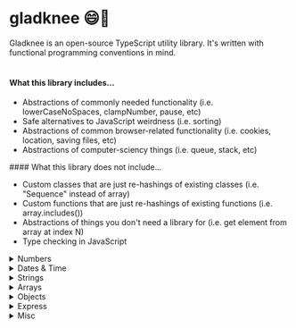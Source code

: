 # gladknee 😄🦵

Gladknee is an open-source TypeScript utility library. It's written with functional programming conventions in mind.<br><br>

#### What this library includes...

<ul>
<li>Abstractions of commonly needed functionality (i.e. lowerCaseNoSpaces, clampNumber, pause, etc)</li>
<li>Safe alternatives to JavaScript weirdness (i.e. sorting)</li>
<li>Abstractions of common browser-related functionality (i.e. cookies, location, saving files, etc)</li>
<li>Abstractions of computer-sciency things (i.e. queue, stack, etc)</li>
</ul>
#### What this library does not include...
<ul>
<li>Custom classes that are just re-hashings of existing classes (i.e. "Sequence" instead of array)</li>
<li>Custom functions that are just re-hashings of existing functions (i.e. array.includes())</li>
<li>Abstractions of things you don't need a library for (i.e. get element from array at index N)</li>
<li>Type checking in JavaScript</li>
</ul>
<details>
<summary>Numbers</summary><br>
<details>
<summary>&nbsp;&nbsp;float</summary>

### **float(n: number, decimalPlaces?: number): number**

Returns a number limited to a specific number of decimal places. This is different from the native toFixed() method because it returns a number not a string.
<br><br>
Example:

```
float(4.24398, 3)
// 4.244
```

</details>
<details>
<summary>&nbsp;&nbsp;clampNumber</summary>

### **clampNumber(n: number, min: number: max: number): number**

Enforces a minimum and/or maximum limit on a number and returns the number or the enforced limit
<br><br>
Example:

```
clamp(15, 3, 12)
// 12

clamp(15, 16, 20)
// 16
```

</details>
<details>
<summary>&nbsp;&nbsp;doubleDigit</summary>

### **doubleDigit(n: number): string**

Returns a provided single digit number with a leading zero as a string
<br><br>
Example:

```
doubleDigit(9)
// "09"
```

</details>
<details>
<summary>&nbsp;&nbsp;ordinal</summary>

### **ordinal(n: number): string**

Returns a string of the provided number with the ordinal suffix added
<br><br>
Example:

```
ordinal(4)
// "4th"
```

</details>
<details>
<summary>&nbsp;&nbsp;getRange</summary>

### **getRange(start: number, end: number, step?: number) : number[]**

Returns an array of numbers, starting from the provided start number and ending with provided end number. You can optionally pass in a step number to increment by a number other than 1. You can also increment negatively.
<br><br>
Example:

```
getRange(5, 10)
// [5, 6, 7, 8, 9, 10]

getRange(0, 10, 2)
// [0, 2, 4, 6, 8, 10]

getRange(10, 0, -2)
// [10, 8, 6, 4, 2, 0]
```

</details>
<br>
</details>
<details>
<summary>Dates & Time</summary><br>
<details>
<summary>&nbsp;&nbsp;getAmountOfTimeFromSeconds</summary>

### **getAmountOfTimeFromSeconds(seconds: number): TimeObject**

Returns an object with calculated years, months, weeks, days, hours, minutes and seconds from seconds provided
<br><br>

```
interface TimeObjectTimeOutput {
  years: number
  months: number
  weeks: number
  days: number
  hours: number
  minutes: number
  seconds: number
}
```

<br><br>
Example:

```
getAmountOfTimeFromSeconds(2000000)
//
 {
    years: 0,
    months: 0,
    weeks: 3,
    days: 2,
    hours: 3,
    minutes: 33,
    seconds: 20
  }
```

</details>
<details>
<summary>&nbsp;&nbsp;getSecondsFromAmountOfTime</summary>

### **getSecondsFromAmountOfTime(time: TimeObject): number**

Returns the numbers of seconds from the TimeObject provided
<br><br>

```
interface TimeObject {
  years: number
  months: number
  weeks: number
  days: number
  hours: number
  minutes: number
  seconds: number
}
```

<br><br>
Example:

```
getAmountOfTimeFromSeconds({
    years: 0,
    months: 0,
    weeks: 3,
    days: 2,
    hours: 3,
    minutes: 33,
    seconds: 20
  })

// 2000000
```

</details>
<details>
<summary>&nbsp;&nbsp;timeUntil</summary>

### **timeUntil(date: Date): TimeOutput**

Returns an object with the number of years, months, weeks, days, hours, minutes and seconds until the date provided

</details>
<details>
<summary>&nbsp;&nbsp;getDayName</summary>

### **getDayName(day: number): string | undefined**

Returns the corresponding human readable day name of the integer provided (integer must be 0-6)
<br><br>
Example:

```
getDayName(3)
// "Wednesday"

getDayName(99)
// undefined
```

</details>
<details>
<summary>&nbsp;&nbsp;beginningOfToday</summary>

### **beginningOfToday(): Date**

Returns a Date object with the date of today and time of 00:00:00

</details>
<details>
<summary>&nbsp;&nbsp;endOfToday</summary>

### **endOfToday(): Date**

Returns a Date object with the date of today and time of 23:59:59

</details>
<br>
</details>
<details>
<summary>Strings</summary><br>
<details>
<summary>&nbsp;&nbsp;lowerCaseNoSpaces</summary>

### **lowerCaseNoSpaces(str: string): string**

Returns a string in lowercase form with spaces removed
<br><br>
Example:

```
lowerCaseNoSpaces("Hello World")
// "helloworld"
```

<br>
</details>
<details>
<summary>&nbsp;&nbsp;truncate</summary>

### **truncate(str: string, lengthLimit: number, ending: string ): string**

Returns a string limited to a max length with ... or custom ending
<br><br>
Example:

```
truncate("Hello World!", 4)
// "Hell..."

truncate("Hello World!", 4, "/")
// "Hell/"
```

</details>
<details>
<summary>&nbsp;&nbsp;getRandomString</summary>

### **getRandomString(length: number, includeLetters: boolean, includeNumbers: boolean ): string**

Returns a random string of specified length. Can include letters and/or numbers<br><br>
_Note: includeLetters and includeNumbers both default to true_
<br><br>
Example:

```
getRandomString(10)
// "N3xO1pDs2f"

getRandomString(5, true, false)
// "GjOxa"

getRandomString(5, false, true)
// "39281"
```

</details>
<br>
</details>
<details>
<summary>Arrays</summary><br>
<details>
<summary>&nbsp;&nbsp;isEvery</summary>

### **isEvery<T>(arr: T[], func: (i: T, index?: number) => boolean): boolean**

Returns a boolean that reflects whether or not every item in an array meets a condition
<br><br>
Example:

```
const isEven = (n: number) => n % 2 === 0

isEvery([2,4,6,8],(n) => isEven(n))
// true

isEvery([2,4,7,8],(n) => isEven(n))
// false
```

</details>
<details>
<summary>&nbsp;&nbsp;isAny</summary>

### **isAny<T>(arr: T[], func: (i: T, index?: number) => boolean): boolean**

Returns a boolean that reflects whether or not any item in an array meets a condition
<br><br>
Example:

```
const isEven = (n: number) => n % 2 === 0

isAny([3,5,7,9],(n) => isEven(n))
// false

isAny([2,5,7,9],(n) => isEven(n))
// true
```

</details>
<details>
<summary>&nbsp;&nbsp;shuffle</summary>

### **shuffle(arr: T[]): T[]**

Returns the provided array with the items randomly ordered.
<br><br>
Example:

```
shuffle([1, 2, 3, 4, 5])
// [3, 5, 1, 4, 2]
```

</details>
<details>
<summary>&nbsp;&nbsp;chunkArray</summary>

### **chunkArray(arr: any[], n: number): any[][]**

Divides the provided array into smaller arrays of a provided size. Returns an array of these smaller arrays.
<br><br>
Example:

```
chunkArray([1, 2, 3, 4, 5, 6, 7, 8, 9, 10], 2)
// [[1, 2], [3, 4], [5, 6], [7, 8], [9, 10]]
```

</details>
<details>
<summary>&nbsp;&nbsp;clampArray</summary>

### **clampArray(arr: any[], min: number | null, max: number | null, fill?: any): any[]**

Returns the provided array with a minimum and/or maximum length limit enforced. If the minimum length is enforced, items with the value of the fill provided will be added.
<br><br>
Example:

```
clampArray([1, 2, 3, 4, 5], 3)
// [1, 2, 3]

clampArray([1, 2, 3], null, 5, "x")
// [1, 2, 3, "x", "x"]
```

</details>
<details>
<summary>&nbsp;&nbsp;getUnique</summary>

### **getUniqueItems<T>(arrs: T[][]): T[]**

Returns an array of items that only appear once across all items of the provided arrays.
<br><br>
Example:

```
getUnique([1, 2, 3],[3, 4, 5])
// [1, 2, 4, 5]
```

</details>
<details>
<summary>&nbsp;&nbsp;getCommon</summary>

### **getCommonItems<T>(arrs: T[][]): T[]**

Returns an array of items that appear at least twice across all items of the provided arrays.
<br><br>
Example:

```
getCommon([1, 2, 3, 4], [3, 4, 5])
// [3, 4]
```

</details>
<details>
<summary>&nbsp;&nbsp;areArraysEqual</summary>

### **areArraysEqual<T>(arrray1: T[], array2: T[], orderMatters: boolean): boolean**

Returns a boolean of whether or not the two arrays have the same items. orderMatters is true by default.
<br><br>
Example:

```
areArraysEqual([1, 2, 3], [1, 2, 3])
// true

areArraysEqual([3, 2, 1], [1, 2, 3])
// false

areArraysEqual([3, 2, 1], [1, 2, 3], false)
// true
```

</details>
<details>
<summary>&nbsp;&nbsp;getNthFromEnd</summary>

### **nthFromEnd<T>(arr: T[], n: number): T**

Returns the item in the array N spots from the last item.
<br><br>
Example:

```
nthFromEnd([1, 2, 3, 4], 1)
// 3
```

</details>
<details>
<summary>&nbsp;&nbsp;bubbleSort</summary>

### **bubbleSort(arr: T[]): T[]**

Returns the provided array sorted (ascending) via bubble sort.

</details>
<details>
<summary>&nbsp;&nbsp;selectionSort</summary>

### **selectionSort(arr: T[]): T[]**

Returns the provided array sorted (ascending) via selection sort.

</details>
<details>
<summary>&nbsp;&nbsp;insertSort</summary>

### **insertSort(arr: T[]): T[]**

Returns the provided array sorted (ascending) via insert sort.

</details>
<details>
<summary>&nbsp;&nbsp;removeDuplicates</summary>

### **removeDuplicates(arr: T[]): T[]**

Returns the provided array with duplicates removed.
<br><br>
Example:

```
removeDuplicates([1, 2, 1, 1, 2, 5])
// [1, 2, 5]
```

</details>
<details>
<summary>&nbsp;&nbsp;sum</summary>

### **sum(arr: number[]): number**

Returns the sum of an array of numbers.
<br><br>
Example:

```
sum([1, 2, 3, 4, 5])
// 15
```

</details>
<details>
<summary>&nbsp;&nbsp;getRollingSum</summary>

### **getRollingSum(arr: number[]): number[]**

Returns an array of the rolling sum of an array.
<br><br>
Example:

```
getRollingSum([1,3,5])
// [1, 4, 9]
```

</details>
<br>
</details>
<details>
<summary>Objects</summary><br>
<details>
<summary>&nbsp;&nbsp;omitKeys</summary>

### **function omitKeys(obj: { [key: string]: any }, ...keys: string[]): object**

Returns the object with any provided keys removed
<br><br>
Example:

```
const obj = {a: 1, b: 2, c: 3}
omitKeys(obj, "b", "c")
// {a: 1}
```

</details>
<details>
<summary>&nbsp;&nbsp;pickKeys</summary>

### **function pickKeys<T extends object, U extends keyof T>(obj: T, ...keys: U[]): object**

Returns the object with only the provided keys included
<br><br>
Example:

```
const obj = {a: 1, b: 2, c: 3}
pickKeys(obj, "b", "c")
// {b: 2, c: 3}
```

</details>
<details>
<summary>&nbsp;&nbsp;sumOfKeyValues</summary>

### **sumOfKeyValues<T extends object, U extends keyof T>(arr: (T & { [K in U]: number })[],key: U): number**

Returns the sum of the values of a specific shared key in an array of objects.
<br><br>
Example:

```
const arr = [{ a: 1 }, {a: 2}, {a: 3}]
sumOfKeyValues(arr, "a")
// 6
```

</details>
<details>
<summary>&nbsp;&nbsp;sortByKeyValue</summary>

### **sortObjectsByKeyValue<T extends object, U extends keyof T>(arr: T[], key: U)**

Sort an array of objects by a specific shared key's value.
<br><br>
Example:

```
const arr = [{ a: 3 }, {a: 1}, {a: 5}]
sortObjectsByKeyValue(arr, "a")
// [{a: 1}, { a: 3 }, {a: 5}]
```

</details>
<details>
<summary>&nbsp;&nbsp;getKeyValueCounts</summary>

### **getKeyValueCounts<T extends object, U extends keyof T>(arr: T[], key: U, isCaseSensitive?: boolean)**

Returns an object with counts of specifics value of a specific shared key in an array of objects.
<br><br>
Example:

```
const arr = [{ suit: "Clubs" }, {suit: "Hearts"}, {suit: "Clubs"}]
getKeyValueCounts(arr, "suit")
// { "Clubs": 2, "Hearts": 1}
```

</details>
<details>
<summary>&nbsp;&nbsp;groupObjectsByKeyValue</summary>

### **groupObjectsByKeyValue<T extends object, U extends keyof T>(arr: T[], key: U)**

Returns an object with arrays of objects that share a specific value of a specific shared key in an array of objects.
<br><br>
Example:

```
const arr = [{ suit: "Clubs", value: 2 }, {suit: "Hearts", value: 5}, {suit: "Clubs", value: 10}]
groupObjectsByKeyValue(arr, "suit")
// {
    "Clubs": [{ suit: "Clubs" value: 2}, { suit: "Clubs", value: 10 }],
    "Hearts": [{ suit: "Hearts", value: 5 }]}
```

</details>
<br>
</details>
<details>
<summary>Express</summary><br>
<details>
<summary>&nbsp;&nbsp;createExpressRoutes</summary>

### **creatExpressRoutes(handlers: Handlers): Route**

Returns an Express Router object with GET, POST, PUTS and DELETE routes defined.
<br><br>

```

type Handler = (req: Request, res: Response) => void

type Handlers = {
  index?: Handler
  show?: Handler
  create?: Handler
  update?: Handler
  deleteFn?: Handler
  extendRouter?: (router: Router) => void
}
```

</details>
</details>
<details>
<summary>Misc</summary><br>
<details>
<summary>&nbsp;&nbsp;addTimeoutToPromise</summary>

### **addTimeoutToPromise(asyncFunction: () => Promise<unknown>, timeout: number): Promise<unkown>**

Returns a promise that rejects if the original promise takes longer to resolve than a given amount of time. (ms)
<br><br>
Note: The promise rejects with the string "TIMED_OUT"
<br>

</details>
<details>
<summary>&nbsp;&nbsp;pauseAsync</summary>

### **pauseAsync(milliseconds: number): Promise<void>**

Returns a promise that resolves after a given amount of time (ms)
<br>

</details>
<details>
<summary>&nbsp;&nbsp;pauseSync</summary>

### **pauseSync(milliseconds: number)**

Delays future code from executing until the provided milliseconds have passed.
<br>

</details>
<details>
<summary>&nbsp;&nbsp;pipe</summary>

### pipe<T>(...funcs: [firstFunc: GenericFunction<T>,secondFunc: GenericFunction<T>,...otherFuncs: GenericFunction<T>[]]): Function

Returns a function that calls multiple given functions in a specific order.
<br><br>
Example:

```
const double = (n: number) => n * 2
const triple = (n: number) => n * 3
const doubleThenTriple = pipe(double,triple)
doubleThenTriple(6)

// 36
```

</details>
<details>
<summary>&nbsp;&nbsp;debounce</summary>

### **debounce(func: Function, ms: number, immediate: boolean): Function**

Returns a debounced version of the function passed. Acccepts custom delay and immediate boolean for leading/trailing.
<br>

</details>
<details>
<summary>&nbsp;&nbsp;saveTextToFileInBrowser</summary>

### **saveTextToFileInBrowser(content: string, filename: string)**

Prompts a user in their browser to save provided text to a file on their machine.
<br>

</details>
<details>
<summary>&nbsp;&nbsp;getBrowserLocation</summary>

### **getBrowserLocation(timeoutInSeconds?: number): GeoCoords**

Returns the user's latitude and longitude or an error.
<br><br>
**Note: Timeout defaults to 10 seconds**
<br><br>

```
type GeoCoords = {
  latitude: number | null
  longitude: number | null
}
```

</details>
<details>
<summary>&nbsp;&nbsp;setCookie</summary>

### **setCookie(cookieName: string, cookieValue: string, expirationInDays: number)**

Sets the vaue of a specific cookie.
<br>

</details>
<details>
<summary>&nbsp;&nbsp;getCookie</summary>

### **getCookie(cookieName: string)**

Returns the value of a specific cookie.
<br>

</details>
<details>
<summary>&nbsp;&nbsp;createQueue</summary>

### **createQueue(functionToExecute: Function): QueueObject**

Returns a **QueueObject** which includes a queue, enqueue function, and two execute methods.
<br>
<br>
`executeOne()` will call the function on the first item in the queue and then remove that item from the queue.
<br><br>
`executeAll()` will call the function every item in the queue and remove each item after execution.
<br><br>
`breakOut()` halts the `executeAll()` function.
<br><br>
Example:

```
type QueueObject = {
  queue: unknown[]
  enqueue: Function
  executeOne: Function
  executeAll: Function
  breakOut: Function
}
```

```
const log = (n: any) => { console.log(n) }
const { queue, enqueue, executeOne, executeAll} = createQueue(log)

enqueue(1)
enqueue(2)
enqueue(3)
enqueue(4)

executeOne()

// 1

executeAll()

// 2
// 3
// 4
```

</details>
<details>
<summary>&nbsp;&nbsp;createAsyncQueue</summary>

### **createAsyncQueue(functionToExecute: Function): AsyncQueueObject**

Returns a **AsyncQueueObject** which includes a queue, enqueue function, and two execute methods.
<br>
<br>
`executeOne()` will call the async function on the first item in the queue and then remove that item from the queue.
<br><br>
`executeAll()` will call the async function on every item in the queue and remove each item after execution. The previous function's returned promise must resolve before the next iteration is invoked. If you wish to continue iterating even if a promise rejects, pass a true boolean into the function.
<br><br>
`breakOut()` halts the `executeAll()` function.
<br><br>
Example:

```
type QueueObject = {
  queue: unknown[]
  enqueue: Function
  executeOne: Function
  executeAll: (ignoreErrors = false) => unknown
  breakOut: Function
}
```

```
const log = async (n: any) => {
  return new Promise((resolve) => {
    setTimeout(() => {
      console.log(n)
      resolve(n)
    },2000)
  })

const { queue, enqueue, executeOne, executeAll} = createQueue(log)

enqueue(1)
enqueue(2)
enqueue(3)
enqueue(4)

await executeOne()

// 1

await executeAll()

// 2
// 3
// 4
```

</details>
</details>
